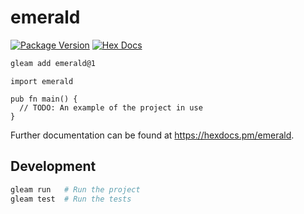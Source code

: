 # emerald

[![Package Version](https://img.shields.io/hexpm/v/emerald)](https://hex.pm/packages/emerald)
[![Hex Docs](https://img.shields.io/badge/hex-docs-ffaff3)](https://hexdocs.pm/emerald/)

```sh
gleam add emerald@1
```
```gleam
import emerald

pub fn main() {
  // TODO: An example of the project in use
}
```

Further documentation can be found at <https://hexdocs.pm/emerald>.

## Development

```sh
gleam run   # Run the project
gleam test  # Run the tests
```
